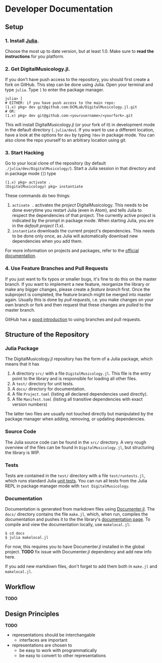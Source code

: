 # Developer Documentation

## Setup

### 1. Install [Julia](https://julialang.org/downloads/).

Choose the most up to date version, but at least 1.0.
Make sure to **read the instructions** for you platform.
   
### 2. Get DigitalMusicology.jl.
   
If you don't have push access to the repository, you should first create a fork on GitHub.
This step can be done using Julia. Open your terminal and type `julia`.
Type `]` to enter the package manager.

```julia-repl
julia> ]
# EITHER: if you have push access to the main repo:
(1.x) pkg> dev git@github.com:DCMLab/DigitalMusicology.jl.git
# OR:
(1.x) pkg> dev git@github.com:<yourusername>/<yourfork>.git
```
   
This will install DigitalMusicology.jl (or your fork of it) in development mode
in the default directory (`.julia/dev`).
If you want to use a different location,
have a look at the options for `dev` by typing `?dev` in package mode.
You can also clone the repo yourself to an arbitrary location using git.

### 3. Start Hacking

Go to your local clone of the repository (by default `./julia/dev/DigitalMusicology/`).
Start a Julia session in that directory and in package mode (`]`) type
```
(1.x) pkg> activate .
(DigitalMusicology) pkg> instantiate
```

These commands do two things:
1. `activate .` activates the *project* DigitalMusicology.
   This needs to be done everytime you restart Julia (even in Atom),
   and tells Julia to respect the dependencies of that project.
   The currently active project is indicated by the prompt in package mode.
   When starting Julia, you are in the *default project* (1.x).
2. `instantiate` downloads the current project's dependencies.
   This needs to be done only once, as Julia will automatically download
   new dependencies when you add them.
   
For more information on projects and packages, refer to the
[official documentation](https://docs.julialang.org/en/v1/stdlib/Pkg/).

### 4. Use Feature Branches and Pull Requests

If you just want to fix typos or smaller bugs, it's fine to do this on the master branch.
If you want to implement a new feature, reorganize the library or make any bigger changes,
please create a *feature branch* first.
Once the subproject is completed, the feature branch might be merged into master again.
Usually this is done by *pull requests*, i.e. you make changes on your own branch or fork
and then request that these changes are *pulled* to the master branch.

GitHub has a [good introduction](https://help.github.com/articles/proposing-changes-to-your-work-with-pull-requests/) to using branches and pull requests.

## Structure of the Repository

### Julia Package

The DigitalMusicology.jl repository has the form of a Julia package,
which means that it has
1. A directory `src/` with a file `DigitalMusicology.jl`.
   This file is the entry point to the library and is responsible for loading all other files.
2. A `test/` directory for unit tests.
3. A `docs/` directory for documentation.
4. A file `Project.toml` (listing all declared dependencies used directly).
5. A file `Manifest.toml` (listing all transitive dependencies with exact version numbers)

The latter two files are usually not touched directly but manipulated by the package manager
when adding, removing, or updating dependencies.

### Source Code

The Julia source code can be found in the `src/` directory.
A very rough overview of the files can be found in `DigitalMusicology.jl`,
but structuring the library is WIP.

### Tests

Tests are contained in the `test/` directory with a file `test/runtests.jl`,
which runs standard Julia [unit tests](https://docs.julialang.org/en/v1/stdlib/Test/).
You can run all tests from the Julia REPL in package manager mode with `test DigitalMusicology`.

### Documentation

Documentation is generated from markdown files using
[Documenter.jl](https://github.com/JuliaDocs/Documenter.jl).
The `docs/` directory contains the file `make.jl`,
which, when run, compiles the documentation and pushes it to the the library's
[documentation page](https://dcmlab.github.io/DigitalMusicology.jl/latest).
To compile and view the documentation locally, use `makelocal.jl`:
```
$ cd docs
$ julia makelocal.jl
```

For now, this requires you to have Documenter.jl installed in the global project.
**TODO** fix issue with Documenter.jl dependency and add new info here.

If you add new markdown files, don't forget to add them both in `make.jl` and `makelocal.jl`.

## Workflow

**TODO**

## Design Principles

**TODO**

- representations should be interchangable
  - interfaces are important
- representations are chosen to
  - be easy to work with programmatically
  - be easy to convert to other representations
